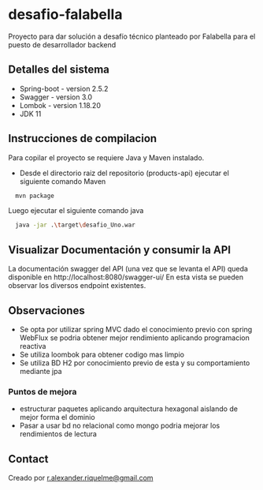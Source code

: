 # desafio-falabella
Proyecto para dar solución a desafío técnico planteado por Falabella para el puesto de desarrollador backend
## Detalles del sistema
- Spring-boot - version 2.5.2
- Swagger - version 3.0
- Lombok - version 1.18.20
- JDK 11
## Instrucciones de compilacion
Para copilar el proyecto se requiere Java y Maven instalado.

- Desde el directorio raiz del repositorio (products-api) ejecutar el siguiente comando Maven
```bash
  mvn package
```
Luego ejecutar el siguiente comando java
```bash
  java -jar .\target\desafio_Uno.war
```
## Visualizar Documentación y consumir la API
La documentación swagger del API (una vez que se levanta el API) queda disponible en 
  http://localhost:8080/swagger-ui/
En esta vista se pueden observar los diversos endpoint existentes.

## Observaciones
- Se opta por utilizar spring MVC dado el conocimiento previo con spring WebFlux se podria obtener mejor rendimiento aplicando programacion reactiva 
- Se utiliza loombok para obtener codigo mas limpio
- Se utiliza BD H2 por conocimiento previo de esta y su comportamiento mediante jpa 

### Puntos de mejora
- estructurar paquetes aplicando arquitectura hexagonal aislando de mejor forma el dominio 
- Pasar a usar bd no relacional como mongo podria mejorar los rendimientos de lectura


## Contact
Creado por r.alexander.riquelme@gmail.com